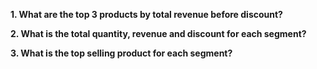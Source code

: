 __1. What are the top 3 products by total revenue before discount?__

__2. What is the total quantity, revenue and discount for each segment?__

__3. What is the top selling product for each segment?__

